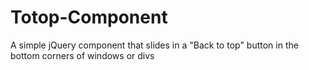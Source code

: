 Totop-Component
===============

A simple jQuery component that slides in a "Back to top" button in the bottom corners of windows or divs
